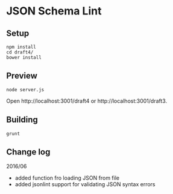 # JSON Schema Lint

## Setup

```
npm install
cd draft4/
bower install
```

## Preview

```
node server.js
```
Open http://localhost:3001/draft4 or http://localhost:3001/draft3.

## Building

```
grunt
```

## Change log

2016/06
- added function fro loading JSON from file
- added jsonlint support for validating JSON syntax errors
